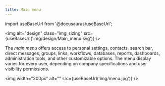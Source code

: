 ```yaml
---
title: Main menu
---
```

import useBaseUrl from '@docusaurus/useBaseUrl'; 

<img alt="design" class="img_sizing" src={useBaseUrl('img/design/Main_menu.svg')} />

The _main menu_ offers access to personal settings, contacts, search bar, direct messages, groups, links, workflows, databases, reports, dashboards, administration tools, and other customizable options. The menu display varies for every user, depending on company specifications and user visibility permissions.

<!-- TODO __make image diagram of menu bar like here: https://slack.zendesk.com/hc/article_attachments/360092361134/slack_desktop_experience.png__ -->

<img width="200px" alt="" src={useBaseUrl('img/menu.jpg')} /> 